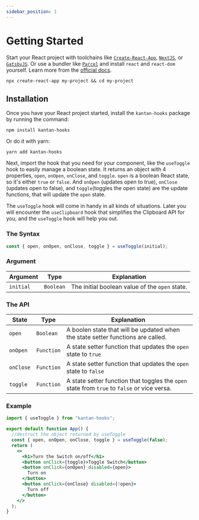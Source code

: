 ```yaml
---
sidebar_position: 1
---
```


# Getting Started

Start your React project with toolchains like [`Create-React-App`](https://create-react-app.dev/), [`NextJS`](https://nextjs.org/docs/), or [`GatsbyJS`](https://www.gatsbyjs.com/docs/tutorial/part-0/). Or use a bundler like [`Parcel`](https://parceljs.org/recipes/react/) and install `react` and `react-dom` yourself. Learn more from the [official docs](https://reactjs.org/docs/create-a-new-react-app.html).

```shell
npx create-react-app my-project && cd my-project
```

## Installation

Once you have your React project started, install the `kantan-hooks` package by running the command:

```shell
npm install kantan-hooks
```

Or do it with yarn:

```shell
yarn add kantan-hooks
```

Next, import the hook that you need for your component, like the `useToggle` hook to easily manage a boolean state. It returns an object with 4 properties, `open`, `onOpen`, `onClose`, and `toggle`. `open` is a boolean React state, so it's either `true` or `false`. And `onOpen` (updates open to true), `onClose` (updates open to false), and `toggle`(toggles the open state) are the update functions, that will update the `open` state.

The `useToggle` hook will come in handy in all kinds of situations. Later you will encounter the `useClipboard` hook that simplifies the Clipboard API for you, and the `useToggle` hook will help you out.

### The Syntax

```jsx
const { open, onOpen, onClose, toggle } = useToggle(initial);
```

### Argument

| Argument  | Type      | Explanation                                    |
| --------- | --------- | ---------------------------------------------- |
| `initial` | `Boolean` | The initial boolean value of the `open` state. |

### The API

| State     | Type       | Explanation                                                                                 |
| --------- | ---------- | ------------------------------------------------------------------------------------------- |
| `open`    | `Boolean`  | A boolen state that will be updated when the state setter functions are called.             |
| `onOpen`  | `Function` | A state setter function that updates the `open` state to `true`                             |
| `onClose` | `Function` | A state setter function that updates the `open` state to `false`                            |
| `toggle`  | `Function` | A state setter function that toggles the `open` state from `true` to `false` or vice versa. |

### Example

```jsx title="src/App.js"
import { useToggle } from "kantan-hooks";

export default function App() {
  //destruct the object returned by useToggle
  const { open, onOpen, onClose, toggle } = useToggle(false);
  return (
    <>
      <h1>Turn the Switch on/off</h1>
      <button onClick={toggle}>Toggle Switch</button>
      <button onClick={onOpen} disabled={open}>
        Turn on
      </button>
      <button onClick={onClose} disabled={!open}>
        Turn off
      </button>
    </>
  );
}
```
